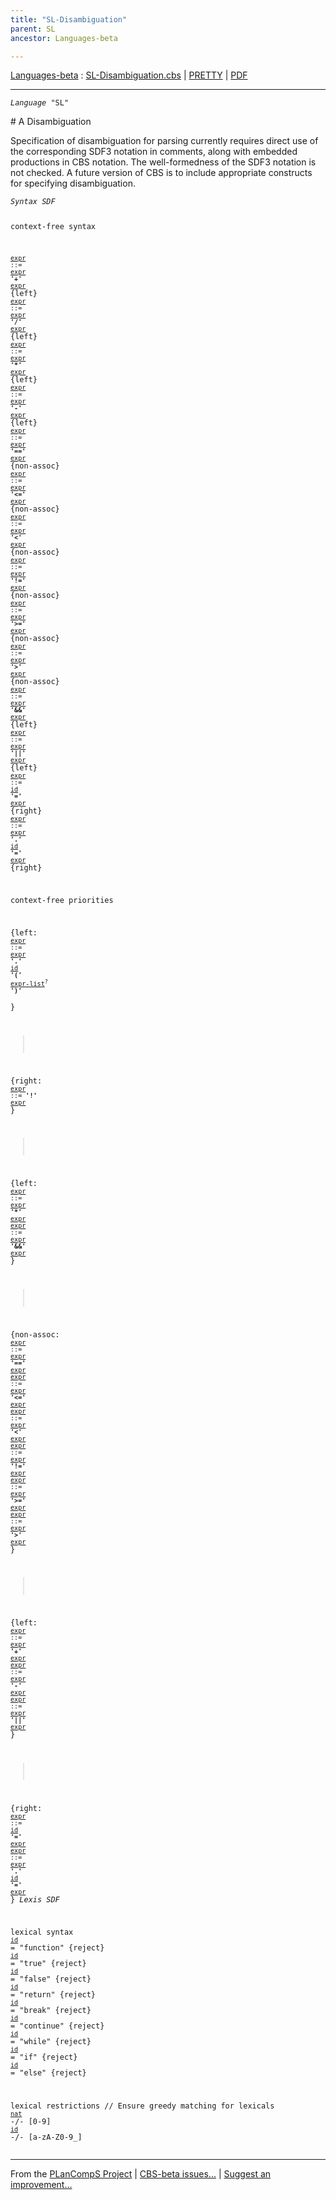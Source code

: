```yaml
---
title: "SL-Disambiguation"
parent: SL
ancestor: Languages-beta

---
```


[Languages-beta] : [SL-Disambiguation.cbs] \| [PRETTY] \| [PDF]


----
<div class="highlighter-rouge"><pre class="highlight"><code><i class="keyword">Language</i> <span id="Language_SL">"SL"</span></code></pre></div>
# <span id="SectionNumber_A">A</span> Disambiguation


  Specification of disambiguation for parsing currently requires direct use of
  the corresponding SDF3 notation in comments, along with embedded productions
  in CBS notation. The well-formedness of the SDF3 notation is not checked.
  A future version of CBS is to include appropriate constructs for specifying
  disambiguation.

<div class="highlighter-rouge"><pre class="highlight"><code><i class="keyword">Syntax</i> <i class="keyword">SDF</i>

context-free syntax

<code><i class="keyword"></i><i class="var"></i><span class="syn-name"><a href="../SL-2-Expressions/index.html#SyntaxName_expr">expr</a></span> ::= <span class="syn-name"><a href="../SL-2-Expressions/index.html#SyntaxName_expr">expr</a></span> <b class="atom">'+'</b> <span class="syn-name"><a href="../SL-2-Expressions/index.html#SyntaxName_expr">expr</a></span></code>          {left}
<code><i class="keyword"></i><i class="var"></i><span class="syn-name"><a href="../SL-2-Expressions/index.html#SyntaxName_expr">expr</a></span> ::= <span class="syn-name"><a href="../SL-2-Expressions/index.html#SyntaxName_expr">expr</a></span> <b class="atom">'/'</b> <span class="syn-name"><a href="../SL-2-Expressions/index.html#SyntaxName_expr">expr</a></span></code>          {left}
<code><i class="keyword"></i><i class="var"></i><span class="syn-name"><a href="../SL-2-Expressions/index.html#SyntaxName_expr">expr</a></span> ::= <span class="syn-name"><a href="../SL-2-Expressions/index.html#SyntaxName_expr">expr</a></span> <b class="atom">'*'</b> <span class="syn-name"><a href="../SL-2-Expressions/index.html#SyntaxName_expr">expr</a></span></code>          {left}
<code><i class="keyword"></i><i class="var"></i><span class="syn-name"><a href="../SL-2-Expressions/index.html#SyntaxName_expr">expr</a></span> ::= <span class="syn-name"><a href="../SL-2-Expressions/index.html#SyntaxName_expr">expr</a></span> <b class="atom">'-'</b> <span class="syn-name"><a href="../SL-2-Expressions/index.html#SyntaxName_expr">expr</a></span></code>          {left}
<code><i class="keyword"></i><i class="var"></i><span class="syn-name"><a href="../SL-2-Expressions/index.html#SyntaxName_expr">expr</a></span> ::= <span class="syn-name"><a href="../SL-2-Expressions/index.html#SyntaxName_expr">expr</a></span> <b class="atom">'=='</b> <span class="syn-name"><a href="../SL-2-Expressions/index.html#SyntaxName_expr">expr</a></span></code>         {non-assoc}
<code><i class="keyword"></i><i class="var"></i><span class="syn-name"><a href="../SL-2-Expressions/index.html#SyntaxName_expr">expr</a></span> ::= <span class="syn-name"><a href="../SL-2-Expressions/index.html#SyntaxName_expr">expr</a></span> <b class="atom">'<='</b> <span class="syn-name"><a href="../SL-2-Expressions/index.html#SyntaxName_expr">expr</a></span></code>         {non-assoc}
<code><i class="keyword"></i><i class="var"></i><span class="syn-name"><a href="../SL-2-Expressions/index.html#SyntaxName_expr">expr</a></span> ::= <span class="syn-name"><a href="../SL-2-Expressions/index.html#SyntaxName_expr">expr</a></span> <b class="atom">'<'</b> <span class="syn-name"><a href="../SL-2-Expressions/index.html#SyntaxName_expr">expr</a></span></code>          {non-assoc}
<code><i class="keyword"></i><i class="var"></i><span class="syn-name"><a href="../SL-2-Expressions/index.html#SyntaxName_expr">expr</a></span> ::= <span class="syn-name"><a href="../SL-2-Expressions/index.html#SyntaxName_expr">expr</a></span> <b class="atom">'!='</b> <span class="syn-name"><a href="../SL-2-Expressions/index.html#SyntaxName_expr">expr</a></span></code>         {non-assoc}
<code><i class="keyword"></i><i class="var"></i><span class="syn-name"><a href="../SL-2-Expressions/index.html#SyntaxName_expr">expr</a></span> ::= <span class="syn-name"><a href="../SL-2-Expressions/index.html#SyntaxName_expr">expr</a></span> <b class="atom">'>='</b> <span class="syn-name"><a href="../SL-2-Expressions/index.html#SyntaxName_expr">expr</a></span></code>         {non-assoc}
<code><i class="keyword"></i><i class="var"></i><span class="syn-name"><a href="../SL-2-Expressions/index.html#SyntaxName_expr">expr</a></span> ::= <span class="syn-name"><a href="../SL-2-Expressions/index.html#SyntaxName_expr">expr</a></span> <b class="atom">'>'</b> <span class="syn-name"><a href="../SL-2-Expressions/index.html#SyntaxName_expr">expr</a></span></code>          {non-assoc}
<code><i class="keyword"></i><i class="var"></i><span class="syn-name"><a href="../SL-2-Expressions/index.html#SyntaxName_expr">expr</a></span> ::= <span class="syn-name"><a href="../SL-2-Expressions/index.html#SyntaxName_expr">expr</a></span> <b class="atom">'&&'</b> <span class="syn-name"><a href="../SL-2-Expressions/index.html#SyntaxName_expr">expr</a></span></code>         {left}
<code><i class="keyword"></i><i class="var"></i><span class="syn-name"><a href="../SL-2-Expressions/index.html#SyntaxName_expr">expr</a></span> ::= <span class="syn-name"><a href="../SL-2-Expressions/index.html#SyntaxName_expr">expr</a></span> <b class="atom">'||'</b> <span class="syn-name"><a href="../SL-2-Expressions/index.html#SyntaxName_expr">expr</a></span></code>         {left}
<code><i class="keyword"></i><i class="var"></i><span class="syn-name"><a href="../SL-2-Expressions/index.html#SyntaxName_expr">expr</a></span> ::= <span class="syn-name"><a href="../SL-1-Lexemes/index.html#SyntaxName_id">id</a></span> <b class="atom">'='</b> <span class="syn-name"><a href="../SL-2-Expressions/index.html#SyntaxName_expr">expr</a></span></code>            {right}
<code><i class="keyword"></i><i class="var"></i><span class="syn-name"><a href="../SL-2-Expressions/index.html#SyntaxName_expr">expr</a></span> ::= <span class="syn-name"><a href="../SL-2-Expressions/index.html#SyntaxName_expr">expr</a></span> <b class="atom">'.'</b> <span class="syn-name"><a href="../SL-1-Lexemes/index.html#SyntaxName_id">id</a></span> <b class="atom">'='</b> <span class="syn-name"><a href="../SL-2-Expressions/index.html#SyntaxName_expr">expr</a></span></code>   {right}

context-free priorities

  {left: 
    <code><i class="keyword"></i><i class="var"></i><span class="syn-name"><a href="../SL-2-Expressions/index.html#SyntaxName_expr">expr</a></span> ::= <span class="syn-name"><a href="../SL-2-Expressions/index.html#SyntaxName_expr">expr</a></span> <b class="atom">'.'</b> <span class="syn-name"><a href="../SL-1-Lexemes/index.html#SyntaxName_id">id</a></span> <b class="atom">'('</b> <span class="syn-name"><a href="../SL-2-Expressions/index.html#SyntaxName_expr-list">expr-list</a></span><sup class="sup">?</sup> <b class="atom">')'</b></code>  
  }
  > 
  {right: 
    <code><i class="keyword"></i><i class="var"></i><span class="syn-name"><a href="../SL-2-Expressions/index.html#SyntaxName_expr">expr</a></span> ::= <b class="atom">'!'</b> <span class="syn-name"><a href="../SL-2-Expressions/index.html#SyntaxName_expr">expr</a></span></code>
  }
  > 
  {left: 
    <code><i class="keyword"></i><i class="var"></i><span class="syn-name"><a href="../SL-2-Expressions/index.html#SyntaxName_expr">expr</a></span> ::= <span class="syn-name"><a href="../SL-2-Expressions/index.html#SyntaxName_expr">expr</a></span> <b class="atom">'*'</b>  <span class="syn-name"><a href="../SL-2-Expressions/index.html#SyntaxName_expr">expr</a></span></code>
    <code><i class="keyword"></i><i class="var"></i><span class="syn-name"><a href="../SL-2-Expressions/index.html#SyntaxName_expr">expr</a></span> ::= <span class="syn-name"><a href="../SL-2-Expressions/index.html#SyntaxName_expr">expr</a></span> <b class="atom">'&&'</b> <span class="syn-name"><a href="../SL-2-Expressions/index.html#SyntaxName_expr">expr</a></span></code>
  }
  > 
  {non-assoc: 
    <code><i class="keyword"></i><i class="var"></i><span class="syn-name"><a href="../SL-2-Expressions/index.html#SyntaxName_expr">expr</a></span> ::= <span class="syn-name"><a href="../SL-2-Expressions/index.html#SyntaxName_expr">expr</a></span> <b class="atom">'=='</b> <span class="syn-name"><a href="../SL-2-Expressions/index.html#SyntaxName_expr">expr</a></span></code>
    <code><i class="keyword"></i><i class="var"></i><span class="syn-name"><a href="../SL-2-Expressions/index.html#SyntaxName_expr">expr</a></span> ::= <span class="syn-name"><a href="../SL-2-Expressions/index.html#SyntaxName_expr">expr</a></span> <b class="atom">'<='</b> <span class="syn-name"><a href="../SL-2-Expressions/index.html#SyntaxName_expr">expr</a></span></code>
    <code><i class="keyword"></i><i class="var"></i><span class="syn-name"><a href="../SL-2-Expressions/index.html#SyntaxName_expr">expr</a></span> ::= <span class="syn-name"><a href="../SL-2-Expressions/index.html#SyntaxName_expr">expr</a></span> <b class="atom">'<'</b>  <span class="syn-name"><a href="../SL-2-Expressions/index.html#SyntaxName_expr">expr</a></span></code>
    <code><i class="keyword"></i><i class="var"></i><span class="syn-name"><a href="../SL-2-Expressions/index.html#SyntaxName_expr">expr</a></span> ::= <span class="syn-name"><a href="../SL-2-Expressions/index.html#SyntaxName_expr">expr</a></span> <b class="atom">'!='</b> <span class="syn-name"><a href="../SL-2-Expressions/index.html#SyntaxName_expr">expr</a></span></code>
    <code><i class="keyword"></i><i class="var"></i><span class="syn-name"><a href="../SL-2-Expressions/index.html#SyntaxName_expr">expr</a></span> ::= <span class="syn-name"><a href="../SL-2-Expressions/index.html#SyntaxName_expr">expr</a></span> <b class="atom">'>='</b> <span class="syn-name"><a href="../SL-2-Expressions/index.html#SyntaxName_expr">expr</a></span></code>
    <code><i class="keyword"></i><i class="var"></i><span class="syn-name"><a href="../SL-2-Expressions/index.html#SyntaxName_expr">expr</a></span> ::= <span class="syn-name"><a href="../SL-2-Expressions/index.html#SyntaxName_expr">expr</a></span> <b class="atom">'>'</b>  <span class="syn-name"><a href="../SL-2-Expressions/index.html#SyntaxName_expr">expr</a></span></code>
  }
  > 
  {left: 
    <code><i class="keyword"></i><i class="var"></i><span class="syn-name"><a href="../SL-2-Expressions/index.html#SyntaxName_expr">expr</a></span> ::= <span class="syn-name"><a href="../SL-2-Expressions/index.html#SyntaxName_expr">expr</a></span> <b class="atom">'+'</b>  <span class="syn-name"><a href="../SL-2-Expressions/index.html#SyntaxName_expr">expr</a></span></code>
    <code><i class="keyword"></i><i class="var"></i><span class="syn-name"><a href="../SL-2-Expressions/index.html#SyntaxName_expr">expr</a></span> ::= <span class="syn-name"><a href="../SL-2-Expressions/index.html#SyntaxName_expr">expr</a></span> <b class="atom">'-'</b>  <span class="syn-name"><a href="../SL-2-Expressions/index.html#SyntaxName_expr">expr</a></span></code>
    <code><i class="keyword"></i><i class="var"></i><span class="syn-name"><a href="../SL-2-Expressions/index.html#SyntaxName_expr">expr</a></span> ::= <span class="syn-name"><a href="../SL-2-Expressions/index.html#SyntaxName_expr">expr</a></span> <b class="atom">'||'</b> <span class="syn-name"><a href="../SL-2-Expressions/index.html#SyntaxName_expr">expr</a></span></code>
  }
  > 
  {right: 
    <code><i class="keyword"></i><i class="var"></i><span class="syn-name"><a href="../SL-2-Expressions/index.html#SyntaxName_expr">expr</a></span> ::= <span class="syn-name"><a href="../SL-1-Lexemes/index.html#SyntaxName_id">id</a></span> <b class="atom">'='</b> <span class="syn-name"><a href="../SL-2-Expressions/index.html#SyntaxName_expr">expr</a></span></code>
    <code><i class="keyword"></i><i class="var"></i><span class="syn-name"><a href="../SL-2-Expressions/index.html#SyntaxName_expr">expr</a></span> ::= <span class="syn-name"><a href="../SL-2-Expressions/index.html#SyntaxName_expr">expr</a></span> <b class="atom">'.'</b> <span class="syn-name"><a href="../SL-1-Lexemes/index.html#SyntaxName_id">id</a></span> <b class="atom">'='</b> <span class="syn-name"><a href="../SL-2-Expressions/index.html#SyntaxName_expr">expr</a></span></code>
  }
<i class="keyword">Lexis</i> <i class="keyword">SDF</i>

lexical syntax
<code><span class="syn-name"><a href="../SL-1-Lexemes/index.html#SyntaxName_id">id</a></span></code> = "function" {reject}
<code><span class="syn-name"><a href="../SL-1-Lexemes/index.html#SyntaxName_id">id</a></span></code> = "true"     {reject}
<code><span class="syn-name"><a href="../SL-1-Lexemes/index.html#SyntaxName_id">id</a></span></code> = "false"    {reject}
<code><span class="syn-name"><a href="../SL-1-Lexemes/index.html#SyntaxName_id">id</a></span></code> = "return"   {reject}
<code><span class="syn-name"><a href="../SL-1-Lexemes/index.html#SyntaxName_id">id</a></span></code> = "break"    {reject}
<code><span class="syn-name"><a href="../SL-1-Lexemes/index.html#SyntaxName_id">id</a></span></code> = "continue" {reject}
<code><span class="syn-name"><a href="../SL-1-Lexemes/index.html#SyntaxName_id">id</a></span></code> = "while"    {reject}
<code><span class="syn-name"><a href="../SL-1-Lexemes/index.html#SyntaxName_id">id</a></span></code> = "if"       {reject}
<code><span class="syn-name"><a href="../SL-1-Lexemes/index.html#SyntaxName_id">id</a></span></code> = "else"     {reject}

lexical restrictions
// Ensure greedy matching for lexicals
<code><span class="syn-name"><a href="../SL-1-Lexemes/index.html#SyntaxName_nat">nat</a></span></code> -/- [0-9]
<code><span class="syn-name"><a href="../SL-1-Lexemes/index.html#SyntaxName_id">id</a></span></code>  -/- [a-zA-Z0-9\_]</code></pre></div>



[Funcons-beta]: /CBS-beta/docs/Funcons-beta
  "FUNCONS-BETA"
[Unstable-Funcons-beta]: /CBS-beta/docs/Unstable-Funcons-beta
  "UNSTABLE-FUNCONS-BETA"
[Languages-beta]: /CBS-beta/docs/Languages-beta
  "LANGUAGES-BETA"
[Unstable-Languages-beta]: /CBS-beta/docs/Unstable-Languages-beta
  "UNSTABLE-LANGUAGES-BETA"
[CBS-beta]: /CBS-beta
  "CBS-BETA"
[SL-Disambiguation.cbs]: https://github.com/plancomps/CBS-beta/blob/math/Languages-beta/SL/SL-cbs/SL/SL-Disambiguation/SL-Disambiguation.cbs
  "CBS SOURCE FILE ON GITHUB"
[PLAIN]: /CBS-beta/docs/Languages-beta/SL/SL-cbs/SL/SL-Disambiguation
  "CBS SOURCE WEB PAGE"
[PRETTY]: /CBS-beta/math/Languages-beta/SL/SL-cbs/SL/SL-Disambiguation
  "CBS-KATEX WEB PAGE"
[PDF]: /CBS-beta/math/Languages-beta/SL/SL-cbs/SL/SL-Disambiguation/SL-Disambiguation.pdf
  "CBS-LATEX PDF FILE"
[PLanCompS Project]: https://plancomps.github.io
  "PROGRAMMING LANGUAGE COMPONENTS AND SPECIFICATIONS PROJECT HOME PAGE"

____

From the [PLanCompS Project] | [CBS-beta issues...] | [Suggest an improvement...]

[CBS-beta issues...]: https://github.com/plancomps/CBS-beta/issues
   "CBS-BETA ISSUE REPORTS ON GITHUB"
 [Suggest an improvement...]: mailto:plancomps@gmail.com?Subject=CBS-beta%20-%20comment&Body=Re%3A%20CBS-beta%20specification%20at%20SL/SL-Disambiguation/SL-Disambiguation.cbs%0A%0AComment/Query/Issue/Suggestion%3A%0A%0A%0ASignature%3A%0A
   "GENERATE AN EMAIL TEMPLATE"
